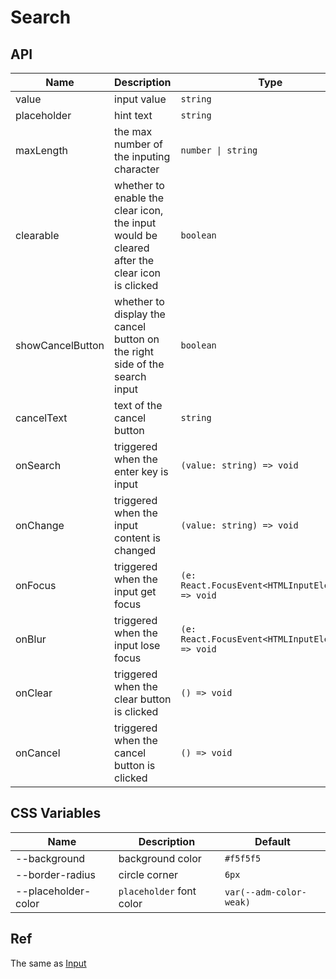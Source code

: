 # Search

<code src="./demos/demo1.tsx"></code>

## API

| Name             | Description                                                                                  | Type                                              | Default  |
| ---------------- | -------------------------------------------------------------------------------------------- | ------------------------------------------------- | -------- |
| value            | input value                                                                                  | `string`                                          | -        |
| placeholder      | hint text                                                                                    | `string`                                          | -        |
| maxLength        | the max number of the inputing character                                                     | `number \| string`                                | -        |
| clearable        | whether to enable the clear icon, the input would be cleared after the clear icon is clicked | `boolean`                                         | `true`   |
| showCancelButton | whether to display the cancel button on the right side of the search input                   | `boolean`                                         | `false`  |
| cancelText       | text of the cancel button                                                                    | `string`                                          | `'取消'` |
| onSearch         | triggered when the enter key is input                                                        | `(value: string) => void`                         | -        |
| onChange         | triggered when the input content is changed                                                  | `(value: string) => void`                         | -        |
| onFocus          | triggered when the input get focus                                                           | `(e: React.FocusEvent<HTMLInputElement>) => void` | -        |
| onBlur           | triggered when the input lose focus                                                          | `(e: React.FocusEvent<HTMLInputElement>) => void` | -        |
| onClear          | triggered when the clear button is clicked                                                   | `() => void`                                      | -        |
| onCancel         | triggered when the cancel button is clicked                                                  | `() => void`                                      | -        |

## CSS Variables

| Name                | Description              | Default                 |
| ------------------- | ------------------------ | ----------------------- |
| --background        | background color         | `#f5f5f5`               |
| --border-radius     | circle corner            | `6px`                   |
| --placeholder-color | `placeholder` font color | `var(--adm-color-weak)` |

## Ref

The same as [Input](./input)
